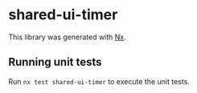 # shared-ui-timer

This library was generated with [Nx](https://nx.dev).

## Running unit tests

Run `nx test shared-ui-timer` to execute the unit tests.
